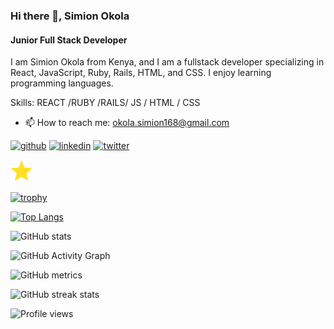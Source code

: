 ### Hi there 👋, Simion Okola
#### Junior Full Stack Developer
I am Simion Okola from Kenya, and I am a fullstack developer specializing in React, JavaScript, Ruby, Rails, HTML, and CSS. I enjoy learning programming languages.

Skills: REACT /RUBY /RAILS/ JS / HTML / CSS
 
- 📫 How to reach me: okola.simion168@gmail.com 


[<img src='https://cdn.jsdelivr.net/npm/simple-icons@3.0.1/icons/github.svg' alt='github' height='40'>](https://github.com/sirsimions)  [<img src='https://cdn.jsdelivr.net/npm/simple-icons@3.0.1/icons/linkedin.svg' alt='linkedin' height='40'>](https://www.linkedin.com/in/https://www.linkedin.com/feed//)  [<img src='https://cdn.jsdelivr.net/npm/simple-icons@3.0.1/icons/twitter.svg' alt='twitter' height='40'>](https://twitter.com/https://twitter.com/home)  

<a href='https://stars.github.com/'><img src='https://raw.githubusercontent.com/acervenky/animated-github-badges/master/assets/starbadge.gif' width='35' height='35'></a> 

[![trophy](https://github-profile-trophy.vercel.app/?username=sirsimions)](https://github.com/ryo-ma/github-profile-trophy)

[![Top Langs](https://github-readme-stats.vercel.app/api/top-langs/?username=sirsimions)](https://github.com/anuraghazra/github-readme-stats)

![GitHub stats](https://github-readme-stats.vercel.app/api?username=sirsimions&show_icons=true)  

![GitHub Activity Graph](https://activity-graph.herokuapp.com/graph?username=sirsimions)  

![GitHub metrics](https://metrics.lecoq.io/sirsimions)  

![GitHub streak stats](https://streak-stats.demolab.com/?user=sirsimions)  

![Profile views](https://gpvc.arturio.dev/sirsimions)  
